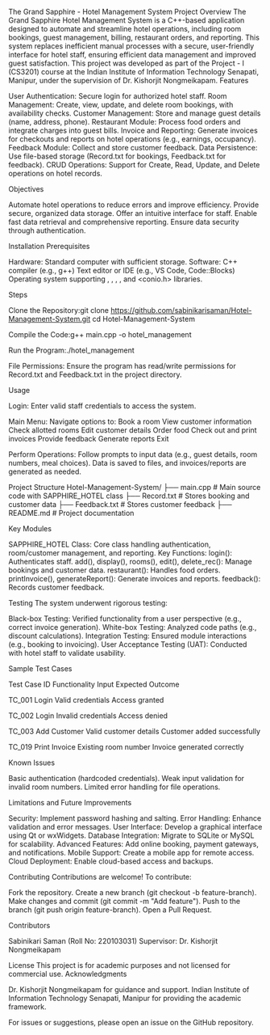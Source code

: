 The Grand Sapphire - Hotel Management System
Project Overview
The Grand Sapphire Hotel Management System is a C++-based application designed to automate and streamline hotel operations, including room bookings, guest management, billing, restaurant orders, and reporting. This system replaces inefficient manual processes with a secure, user-friendly interface for hotel staff, ensuring efficient data management and improved guest satisfaction.
This project was developed as part of the Project - I (CS3201) course at the Indian Institute of Information Technology Senapati, Manipur, under the supervision of Dr. Kishorjit Nongmeikapam.
Features

User Authentication: Secure login for authorized hotel staff.
Room Management: Create, view, update, and delete room bookings, with availability checks.
Customer Management: Store and manage guest details (name, address, phone).
Restaurant Module: Process food orders and integrate charges into guest bills.
Invoice and Reporting: Generate invoices for checkouts and reports on hotel operations (e.g., earnings, occupancy).
Feedback Module: Collect and store customer feedback.
Data Persistence: Use file-based storage (Record.txt for bookings, Feedback.txt for feedback).
CRUD Operations: Support for Create, Read, Update, and Delete operations on hotel records.

Objectives

Automate hotel operations to reduce errors and improve efficiency.
Provide secure, organized data storage.
Offer an intuitive interface for staff.
Enable fast data retrieval and comprehensive reporting.
Ensure data security through authentication.

Installation
Prerequisites

Hardware: Standard computer with sufficient storage.
Software:
C++ compiler (e.g., g++)
Text editor or IDE (e.g., VS Code, Code::Blocks)
Operating system supporting <iostream>, <fstream>, <string>, <iomanip>, and <conio.h> libraries.



Steps

Clone the Repository:git clone https://github.com/sabinikarisaman/Hotel-Management-System.git
cd Hotel-Management-System


Compile the Code:g++ main.cpp -o hotel_management


Run the Program:./hotel_management


File Permissions:
Ensure the program has read/write permissions for Record.txt and Feedback.txt in the project directory.



Usage

Login:
Enter valid staff credentials to access the system.


Main Menu:
Navigate options to:
Book a room
View customer information
Check allotted rooms
Edit customer details
Order food
Check out and print invoices
Provide feedback
Generate reports
Exit




Perform Operations:
Follow prompts to input data (e.g., guest details, room numbers, meal choices).
Data is saved to files, and invoices/reports are generated as needed.



Project Structure
Hotel-Management-System/
├── main.cpp              # Main source code with SAPPHIRE_HOTEL class
├── Record.txt            # Stores booking and customer data
├── Feedback.txt          # Stores customer feedback
├── README.md             # Project documentation

Key Modules

SAPPHIRE_HOTEL Class: Core class handling authentication, room/customer management, and reporting.
Key Functions:
login(): Authenticates staff.
add(), display(), rooms(), edit(), delete_rec(): Manage bookings and customer data.
restaurant(): Handles food orders.
printInvoice(), generateReport(): Generate invoices and reports.
feedback(): Records customer feedback.



Testing
The system underwent rigorous testing:

Black-box Testing: Verified functionality from a user perspective (e.g., correct invoice generation).
White-box Testing: Analyzed code paths (e.g., discount calculations).
Integration Testing: Ensured module interactions (e.g., booking to invoicing).
User Acceptance Testing (UAT): Conducted with hotel staff to validate usability.

Sample Test Cases



Test Case ID
Functionality
Input
Expected Outcome



TC_001
Login
Valid credentials
Access granted


TC_002
Login
Invalid credentials
Access denied


TC_003
Add Customer
Valid customer details
Customer added successfully


TC_019
Print Invoice
Existing room number
Invoice generated correctly


Known Issues

Basic authentication (hardcoded credentials).
Weak input validation for invalid room numbers.
Limited error handling for file operations.

Limitations and Future Improvements

Security: Implement password hashing and salting.
Error Handling: Enhance validation and error messages.
User Interface: Develop a graphical interface using Qt or wxWidgets.
Database Integration: Migrate to SQLite or MySQL for scalability.
Advanced Features: Add online booking, payment gateways, and notifications.
Mobile Support: Create a mobile app for remote access.
Cloud Deployment: Enable cloud-based access and backups.

Contributing
Contributions are welcome! To contribute:

Fork the repository.
Create a new branch (git checkout -b feature-branch).
Make changes and commit (git commit -m "Add feature").
Push to the branch (git push origin feature-branch).
Open a Pull Request.

Contributors

Sabinikari Saman (Roll No: 220103031)
Supervisor: Dr. Kishorjit Nongmeikapam

License
This project is for academic purposes and not licensed for commercial use.
Acknowledgments

Dr. Kishorjit Nongmeikapam for guidance and support.
Indian Institute of Information Technology Senapati, Manipur for providing the academic framework.


For issues or suggestions, please open an issue on the GitHub repository.
